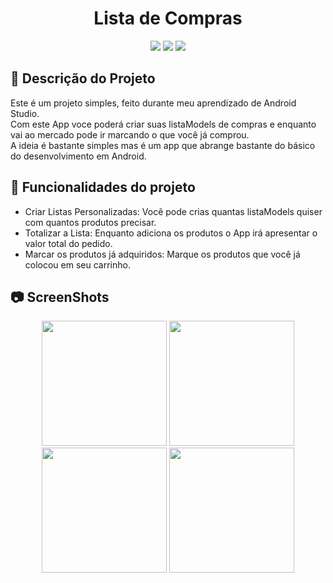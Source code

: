 <h1 align="center"> Lista de Compras </h1>
<p align="center">
<img src="https://user-images.githubusercontent.com/99930836/182484747-e58186bb-b506-46f9-994c-6fa44820e24c.PNG"/>
<img src="https://user-images.githubusercontent.com/99930836/182484755-bcc065e1-d5b3-45ca-91be-95b59723988c.PNG"/>
<img src="https://user-images.githubusercontent.com/99930836/182484762-7b9b9817-dc05-4c06-b162-778a17084622.PNG"/>
</p>



## :memo: Descrição do Projeto
Este é um projeto simples, feito durante meu aprendizado de Android Studio.<br>
Com este App voce poderá criar suas listaModels de compras e enquanto vai ao mercado pode ir marcando o que você já comprou.<br>
A ideia é bastante simples mas é um app que abrange bastante do básico do desenvolvimento em Android.<br>



## :hammer: Funcionalidades do projeto

- Criar Listas Personalizadas: Você pode crias quantas listaModels quiser com quantos produtos precisar.
- Totalizar a Lista: Enquanto adiciona os produtos o App irá apresentar o valor total do pedido.
- Marcar os produtos já adquiridos: Marque os produtos que você já colocou em seu carrinho.

## :camera: ScreenShots

<p align="center">
<img width="200px" src="https://user-images.githubusercontent.com/99930836/182683331-89ca140a-dcf4-42c9-8cee-b475c13791b7.PNG"/>
<img width="200px" src="https://user-images.githubusercontent.com/99930836/182683350-fd73b34c-7b3d-4253-b37b-aed1f75457b8.PNG"/>
<img width="200px" src="https://user-images.githubusercontent.com/99930836/182683365-871d2c70-f8b4-476d-8077-3a96e9c37e2a.PNG"/>
<img width="200px" src="https://user-images.githubusercontent.com/99930836/182683370-4a7d62b7-156a-4d16-becd-bb7fb9c8c6d5.PNG"/>
</p>
